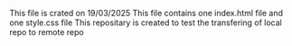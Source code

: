 This file is crated on 19/03/2025
This file contains one index.html file and one style.css file
This repositary is created to test the transfering of local repo to remote repo